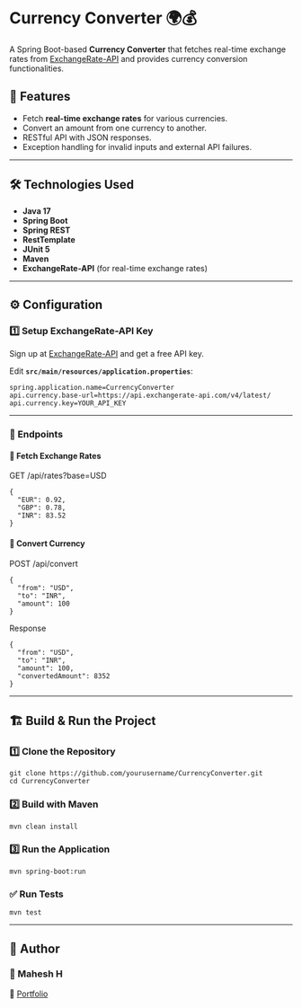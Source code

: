  # Currency Converter 🌍💰

A Spring Boot-based **Currency Converter** that fetches real-time exchange rates from [ExchangeRate-API](https://www.exchangerate-api.com/) and provides currency conversion functionalities.

## 🚀 Features
- Fetch **real-time exchange rates** for various currencies.
- Convert an amount from one currency to another.
- RESTful API with JSON responses.
- Exception handling for invalid inputs and external API failures.

---

## 🛠️ Technologies Used
- **Java 17**
- **Spring Boot**
- **Spring REST**
- **RestTemplate**
- **JUnit 5**
- **Maven**
- **ExchangeRate-API** (for real-time exchange rates)

---
## ⚙️ Configuration

### 1️⃣ **Setup ExchangeRate-API Key**
Sign up at [ExchangeRate-API](https://www.exchangerate-api.com/) and get a free API key.

Edit **`src/main/resources/application.properties`**:
```properties
spring.application.name=CurrencyConverter
api.currency.base-url=https://api.exchangerate-api.com/v4/latest/
api.currency.key=YOUR_API_KEY
```
----
### 📌 Endpoints
#### 🔹 Fetch Exchange Rates
GET /api/rates?base=USD
```
{
  "EUR": 0.92,
  "GBP": 0.78,
  "INR": 83.52
}
```
#### 🔹 Convert Currency
POST /api/convert
```
{
  "from": "USD",
  "to": "INR",
  "amount": 100
}
```
Response
```
{
  "from": "USD",
  "to": "INR",
  "amount": 100,
  "convertedAmount": 8352
}
```
---
## 🏗️ Build & Run the Project
### 1️⃣ Clone the Repository
```
git clone https://github.com/yourusername/CurrencyConverter.git
cd CurrencyConverter
```
### 2️⃣ Build with Maven
```
mvn clean install
```
### 3️⃣ Run the Application
```
mvn spring-boot:run
```
### ✅ Run Tests
 ```
mvn test
```
---
## 📝 Author
### 👤 Mahesh H
🔗 [Portfolio](https://maheshh.vercel.app/) 
